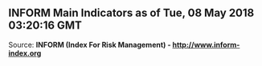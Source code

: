 ## INFORM Main Indicators as of Tue, 08 May 2018 03:20:16 GMT

Source: **INFORM (Index For Risk Management) - http://www.inform-index.org**